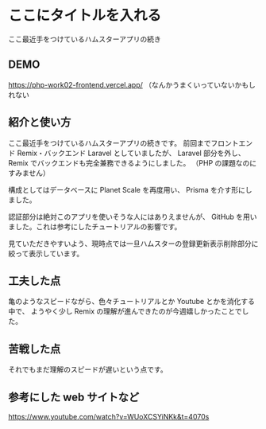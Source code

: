 # ここにタイトルを入れる

ここ最近手をつけているハムスターアプリの続き

## DEMO

https://php-work02-frontend.vercel.app/
（なんかうまくいっていないかもしれない

## 紹介と使い方

ここ最近手をつけているハムスターアプリの続きです。
前回までフロントエンド Remix・バックエンド Laravel としていましたが、
Laravel 部分を外し、Remix でバックエンドも完全兼務できるようにしました。
（PHP の課題なのにすみません）

構成としてはデータベースに Planet Scale を再度用い、
Prisma を介す形にしました。

認証部分は絶対このアプリを使いそうな人にはありえませんが、
GitHub を用いました。これは参考にしたチュートリアルの影響です。

見ていただきやすいよう、現時点では一旦ハムスターの登録更新表示削除部分に絞って表示しています。

## 工夫した点

亀のようなスピードながら、色々チュートリアルとか Youtube とかを消化する中で、
ようやく少し Remix の理解が進んできたのが今週嬉しかったことでした。

## 苦戦した点

それでもまだ理解のスピードが遅いという点です。

## 参考にした web サイトなど

https://www.youtube.com/watch?v=WUoXCSYiNKk&t=4070s
